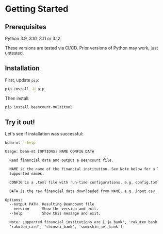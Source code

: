 # Getting Started

## Prerequisites

Python 3.9, 3.10, 3.11 or 3.12.

These versions are tested via CI/CD. Prior versions of Python may work, just untested.

## Installation

First, update `pip`:

```sh
pip install -U pip
```

Then install:

```sh
pip install beancount-multitool
```

## Try it out!

Let's see if installation was successful:

```sh
bean-mt --help
```

```txt
Usage: bean-mt [OPTIONS] NAME CONFIG DATA

  Read financial data and output a Beancount file.

  NAME is the name of the financial institution. See Note below for a list of
  supported names.

  CONFIG is a .toml file with run-time configurations, e.g. config.toml.

  DATA is the raw financial data downloaded from NAME, e.g. input.csv.

Options:
  --output PATH  Resulting Beancount file
  --version      Show the version and exit.
  --help         Show this message and exit.

  Note: supported financial institutions are ['ja_bank', 'rakuten_bank',
  'rakuten_card', 'shinsei_bank', 'sumishin_net_bank']
```

